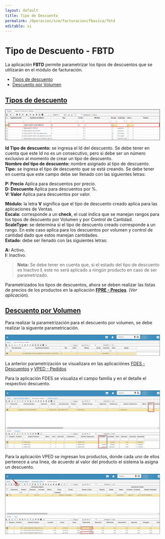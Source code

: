 ```yaml
---
layout: default
title: Tipo de Descuento
permalink: /Operacion/scm/facturacion/fbasica/fbtd
editable: si
---
```


# Tipo de Descuento - FBTD

La aplicación **FBTD** permite parametrizar los tipos de descuentos que se utilizarán en el módulo de facturación.

- [Tipos de descuento](https://docs.oasiscom.com/Operacion/scm/facturacion/fbasica/fbtd#tipos-de-descuento)  
- [Descuento por Volumen](https://docs.oasiscom.com/Operacion/scm/facturacion/fbasica/fbtd#descuento-por-volumen)  


## [Tipos de descuento](https://docs.oasiscom.com/Operacion/scm/facturacion/fbasica/fbtd#tipos-de-descuento)  
![](fbtd1.png)

**Id Tipo de descuento:** se ingresa el Id del descuento. Se debe tener en cuenta que este Id no es un consecutivo, pero si debe ser un número exclusivo al momento de crear un tipo de descuento.  
**Nombre del tipo de descuento:** nombre asignado al tipo de descuento.  
**Tipo:** se ingresa el tipo de descuento que se está creando. Se debe tener en cuenta que este campo debe ser llenado con las siguientes letras:  

  **P: Precio** Aplica para descuentos por precio.  
  **D: Descuento** Aplica para descuentos por %.  
  **V: Valor** Aplica para descuentos por valor.  

**Módulo:** la letra **V** significa que el tipo de descuento creado aplica para las aplicaciones de Ventas.  
**Escala:** corresponde a un **check**, el cual indica que se manejan rangos para los tipos de descuento por Volumen y por Control de Cantidad.  
**ScaleType:** se determina si el tipo de descuento creado corresponde a un rango. En este caso aplica para los descuentos por volumen y control de cantidad dado que estos manejan cantidades.  
**Estado:** debe ser llenado con las siguientes letras:  

  **A:** Activo.  
  **I:** Inactivo.  


>**Nota:** Se debe tener en cuenta que, si el estado del tipo de descuento es Inactivo **I**, este no será aplicado a ningún producto en caso de ser parametrizado.  

Parametrizados los tipos de descuentos, ahora se deben realizar las listas de precios de los productos en la aplicación [**FPRE - Precios**](http://docs.oasiscom.com/Operacion/scm/facturacion/fprecio/fpre). (_Ver aplicación_).    


## [Descuento por Volumen](https://docs.oasiscom.com/Operacion/scm/facturacion/fbasica/fbtd#descuento-por-volumen)   

Para realizar la parametrización para el descuento por volumen, se debe realizar la siguente parametricación.   

![](fbtd2.png)

La anterior parametrización se visualizara en las aplicaciónes [FDES - Descuentos](https://docs.oasiscom.com/Operacion/scm/facturacion/fprecio/fdes) y [VPED - Pedidos](https://docs.oasiscom.com/Operacion/scm/ventas/vpedido/vped)

Para la aplicación FDES se visualiza el campo familia y en el detalle el respectivo descuento.   

![](fbtd3.png)

Para la aplicación VPED se ingresan los productos, donde cada uno de ellos pertenece a una linea, de acuerdo al valor del producto el sistema la asigna un descuento.  

![](fbtd4.png)

